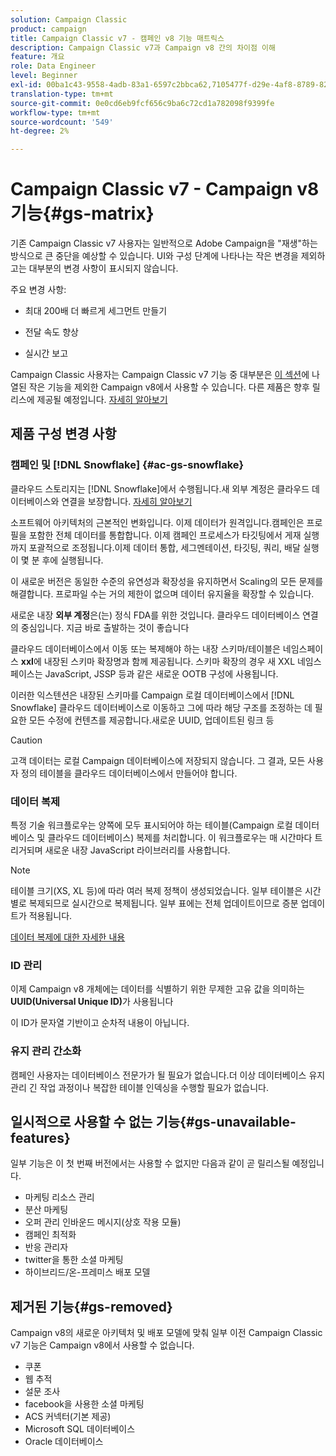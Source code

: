```yaml
---
solution: Campaign Classic
product: campaign
title: Campaign Classic v7 - 캠페인 v8 기능 매트릭스
description: Campaign Classic v7과 Campaign v8 간의 차이점 이해
feature: 개요
role: Data Engineer
level: Beginner
exl-id: 00ba1c43-9558-4adb-83a1-6597c2bbca62,7105477f-d29e-4af8-8789-82b4459761b0
translation-type: tm+mt
source-git-commit: 0e0cd6eb9fcf656c9ba6c72cd1a782098f9399fe
workflow-type: tm+mt
source-wordcount: '549'
ht-degree: 2%

---
```


# Campaign Classic v7 - Campaign v8 기능{#gs-matrix}


기존 Campaign Classic v7 사용자는 일반적으로 Adobe Campaign을 &quot;재생&quot;하는 방식으로 큰 중단을 예상할 수 있습니다. UI와 구성 단계에 나타나는 작은 변경을 제외하고는 대부분의 변경 사항이 표시되지 않습니다.

주요 변경 사항:

* 최대 200배 더 빠르게 세그먼트 만들기

* 전달 속도 향상

* 실시간 보고

Campaign Classic 사용자는 Campaign Classic v7 기능 중 대부분은 [이 섹션](#gs-removed)에 나열된 작은 기능을 제외한 Campaign v8에서 사용할 수 있습니다. 다른 제품은 향후 릴리스에 제공될 예정입니다. [자세히 알아보기](#gs-unavailable-features)


## 제품 구성 변경 사항

### 캠페인 및 [!DNL Snowflake] {#ac-gs-snowflake}

클라우드 스토리지는 [!DNL Snowflake]에서 수행됩니다.새 외부 계정은 클라우드 데이터베이스와 연결을 보장합니다. [자세히 알아보기](#ac-gs-snowflake)

소프트웨어 아키텍처의 근본적인 변화입니다. 이제 데이터가 원격입니다.캠페인은 프로필을 포함한 전체 데이터를 통합합니다. 이제 캠페인 프로세스가 타깃팅에서 게재 실행까지 포괄적으로 조정됩니다.이제 데이터 통합, 세그멘테이션, 타깃팅, 쿼리, 배달 실행이 몇 분 후에 실행됩니다.

이 새로운 버전은 동일한 수준의 유연성과 확장성을 유지하면서 Scaling의 모든 문제를 해결합니다. 프로파일 수는 거의 제한이 없으며 데이터 유지율을 확장할 수 있습니다.

새로운 내장 **외부 계정**&#x200B;은(는) 정식 FDA를 위한 것입니다. 클라우드 데이터베이스 연결의 중심입니다. 지금 바로 출발하는 것이 좋습니다

클라우드 데이터베이스에서 이동 또는 복제해야 하는 내장 스키마/테이블은 네임스페이스 **xxl**&#x200B;에 내장된 스키마 확장명과 함께 제공됩니다. 스키마 확장의 경우 새 XXL 네임스페이스는 JavaScript, JSSP 등과 같은 새로운 OOTB 구성에 사용됩니다.

이러한 익스텐션은 내장된 스키마를 Campaign 로컬 데이터베이스에서 [!DNL Snowflake] 클라우드 데이터베이스로 이동하고 그에 따라 해당 구조를 조정하는 데 필요한 모든 수정에 컨텐츠를 제공합니다.새로운 UUID, 업데이트된 링크 등

>[!CAUTION]
>
> 고객 데이터는 로컬 Campaign 데이터베이스에 저장되지 않습니다. 그 결과, 모든 사용자 정의 테이블을 클라우드 데이터베이스에서 만들어야 합니다.


### 데이터 복제

특정 기술 워크플로우는 양쪽에 모두 표시되어야 하는 테이블(Campaign 로컬 데이터베이스 및 클라우드 데이터베이스) 복제를 처리합니다. 이 워크플로우는 매 시간마다 트리거되며 새로운 내장 JavaScript 라이브러리를 사용합니다.

>[!NOTE]
>
> 테이블 크기(XS, XL 등)에 따라 여러 복제 정책이 생성되었습니다.
> 일부 테이블은 시간별로 복제되므로 실시간으로 복제됩니다. 일부 표에는 전체 업데이트이므로 증분 업데이트가 적용됩니다.


[데이터 복제에 대한 자세한 내용](../config/replication.md)

### ID 관리

이제 Campaign v8 개체에는 데이터를 식별하기 위한 무제한 고유 값을 의미하는 **UUID(Universal Unique ID)**&#x200B;가 사용됩니다

이 ID가 문자열 기반이고 순차적 내용이 아닙니다.

### 유지 관리 간소화

캠페인 사용자는 데이터베이스 전문가가 될 필요가 없습니다.더 이상 데이터베이스 유지 관리 긴 작업 과정이나 복잡한 테이블 인덱싱을 수행할 필요가 없습니다.

## 일시적으로 사용할 수 없는 기능{#gs-unavailable-features}

일부 기능은 이 첫 번째 버전에서는 사용할 수 없지만 다음과 같이 곧 릴리스될 예정입니다.

* 마케팅 리소스 관리
* 분산 마케팅
* 오퍼 관리 인바운드 메시지(상호 작용 모듈)
* 캠페인 최적화
* 반응 관리자
* twitter을 통한 소셜 마케팅
* 하이브리드/온-프레미스 배포 모델

## 제거된 기능{#gs-removed}

Campaign v8의 새로운 아키텍처 및 배포 모델에 맞춰 일부 이전 Campaign Classic v7 기능은 Campaign v8에서 사용할 수 없습니다.

* 쿠폰
* 웹 추적
* 설문 조사
* facebook을 사용한 소셜 마케팅
* ACS 커넥터(기본 제공)
* Microsoft SQL 데이터베이스
* Oracle 데이터베이스
